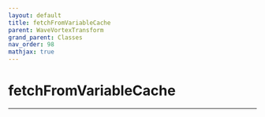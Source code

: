 ```yaml
---
layout: default
title: fetchFromVariableCache
parent: WaveVortexTransform
grand_parent: Classes
nav_order: 98
mathjax: true
---
```


#  fetchFromVariableCache




---

